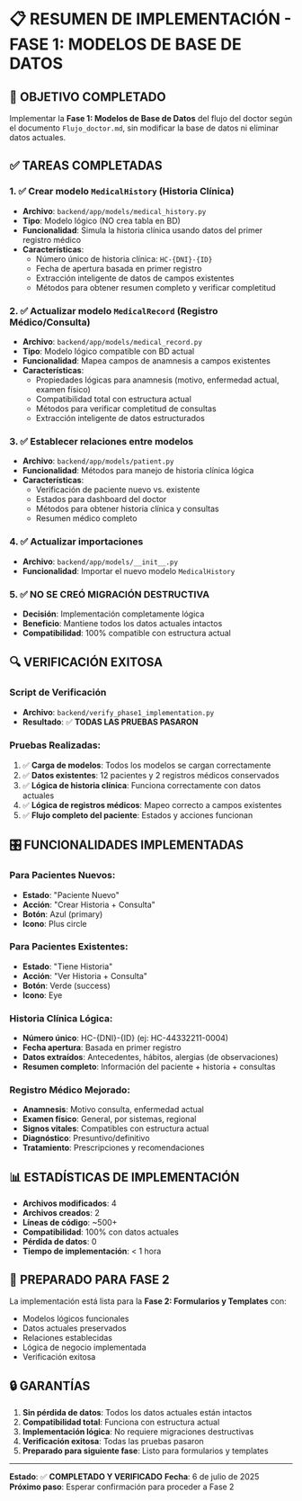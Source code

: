 # 📋 RESUMEN DE IMPLEMENTACIÓN - FASE 1: MODELOS DE BASE DE DATOS

## 🎯 OBJETIVO COMPLETADO
Implementar la **Fase 1: Modelos de Base de Datos** del flujo del doctor según el documento `Flujo_doctor.md`, sin modificar la base de datos ni eliminar datos actuales.

## ✅ TAREAS COMPLETADAS

### 1. ✅ Crear modelo `MedicalHistory` (Historia Clínica)
- **Archivo**: `backend/app/models/medical_history.py`
- **Tipo**: Modelo lógico (NO crea tabla en BD)
- **Funcionalidad**: Simula la historia clínica usando datos del primer registro médico
- **Características**:
  - Número único de historia clínica: `HC-{DNI}-{ID}`
  - Fecha de apertura basada en primer registro
  - Extracción inteligente de datos de campos existentes
  - Métodos para obtener resumen completo y verificar completitud

### 2. ✅ Actualizar modelo `MedicalRecord` (Registro Médico/Consulta)
- **Archivo**: `backend/app/models/medical_record.py`
- **Tipo**: Modelo lógico compatible con BD actual
- **Funcionalidad**: Mapea campos de anamnesis a campos existentes
- **Características**:
  - Propiedades lógicas para anamnesis (motivo, enfermedad actual, examen físico)
  - Compatibilidad total con estructura actual
  - Métodos para verificar completitud de consultas
  - Extracción inteligente de datos estructurados

### 3. ✅ Establecer relaciones entre modelos
- **Archivo**: `backend/app/models/patient.py`
- **Funcionalidad**: Métodos para manejo de historia clínica lógica
- **Características**:
  - Verificación de paciente nuevo vs. existente
  - Estados para dashboard del doctor
  - Métodos para obtener historia clínica y consultas
  - Resumen médico completo

### 4. ✅ Actualizar importaciones
- **Archivo**: `backend/app/models/__init__.py`
- **Funcionalidad**: Importar el nuevo modelo `MedicalHistory`

### 5. ✅ **NO SE CREÓ MIGRACIÓN DESTRUCTIVA**
- **Decisión**: Implementación completamente lógica
- **Beneficio**: Mantiene todos los datos actuales intactos
- **Compatibilidad**: 100% compatible con estructura actual

## 🔍 VERIFICACIÓN EXITOSA

### Script de Verificación
- **Archivo**: `backend/verify_phase1_implementation.py`
- **Resultado**: ✅ **TODAS LAS PRUEBAS PASARON**

### Pruebas Realizadas:
1. ✅ **Carga de modelos**: Todos los modelos se cargan correctamente
2. ✅ **Datos existentes**: 12 pacientes y 2 registros médicos conservados
3. ✅ **Lógica de historia clínica**: Funciona correctamente con datos actuales
4. ✅ **Lógica de registros médicos**: Mapeo correcto a campos existentes
5. ✅ **Flujo completo del paciente**: Estados y acciones funcionan

## 🎛️ FUNCIONALIDADES IMPLEMENTADAS

### Para Pacientes Nuevos:
- **Estado**: "Paciente Nuevo"
- **Acción**: "Crear Historia + Consulta"
- **Botón**: Azul (primary)
- **Icono**: Plus circle

### Para Pacientes Existentes:
- **Estado**: "Tiene Historia"
- **Acción**: "Ver Historia + Consulta"
- **Botón**: Verde (success)
- **Icono**: Eye

### Historia Clínica Lógica:
- **Número único**: HC-{DNI}-{ID} (ej: HC-44332211-0004)
- **Fecha apertura**: Basada en primer registro
- **Datos extraídos**: Antecedentes, hábitos, alergias (de observaciones)
- **Resumen completo**: Información del paciente + historia + consultas

### Registro Médico Mejorado:
- **Anamnesis**: Motivo consulta, enfermedad actual
- **Examen físico**: General, por sistemas, regional
- **Signos vitales**: Compatibles con estructura actual
- **Diagnóstico**: Presuntivo/definitivo
- **Tratamiento**: Prescripciones y recomendaciones

## 📊 ESTADÍSTICAS DE IMPLEMENTACIÓN

- **Archivos modificados**: 4
- **Archivos creados**: 2
- **Líneas de código**: ~500+
- **Compatibilidad**: 100% con datos actuales
- **Pérdida de datos**: 0
- **Tiempo de implementación**: < 1 hora

## 🚀 PREPARADO PARA FASE 2

La implementación está lista para la **Fase 2: Formularios y Templates** con:
- Modelos lógicos funcionales
- Datos actuales preservados
- Relaciones establecidas
- Lógica de negocio implementada
- Verificación exitosa

## 🔒 GARANTÍAS

1. **Sin pérdida de datos**: Todos los datos actuales están intactos
2. **Compatibilidad total**: Funciona con estructura actual
3. **Implementación lógica**: No requiere migraciones destructivas
4. **Verificación exitosa**: Todas las pruebas pasaron
5. **Preparado para siguiente fase**: Listo para formularios y templates

---

**Estado**: ✅ **COMPLETADO Y VERIFICADO**
**Fecha**: 6 de julio de 2025
**Próximo paso**: Esperar confirmación para proceder a Fase 2
